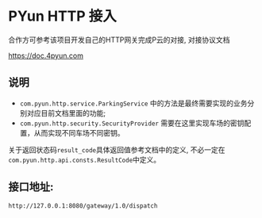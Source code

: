# PYun HTTP 接入

合作方可参考该项目开发自己的HTTP网关完成P云的对接, 对接协议文档

https://doc.4pyun.com

## 说明

- `com.pyun.http.service.ParkingService` 中的方法是最终需要实现的业务分别对应目前文档里面的功能;
- `com.pyun.http.security.SecurityProvider` 需要在这里实现车场的密钥配置，从而实现不同车场不同密钥。

关于返回状态码`result_code`具体返回值参考文档中的定义, 不必一定在`com.pyun.http.api.consts.ResultCode`中定义。

## 接口地址:
```bash
http://127.0.0.1:8080/gateway/1.0/dispatch
```